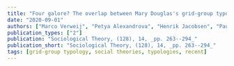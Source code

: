 ```yaml
---
title: "Four galore? The overlap between Mary Douglas's grid-group typology and other highly cited social science classifications"
date: "2020-09-01"
authors: ["Marco Verweij", "Petya Alexandrova", "Henrik Jacobsen", "Pauline Beziat", "Diana Branduse", "Yonca Dege", "Jakob Hensing", "James Hollway", "Lea Kliem", "Gabriela Ponce", "Inga Reichelt", "Mareile Wiegmann"]
publication_types: ["2"]
publication: "Sociological Theory, (128), 14, _pp. 263--294_"
publication_short: "Sociological Theory, (128), 14, _pp. 263--294_"
tags: [grid-group typology, social theories, typologies, recent]
---
```

